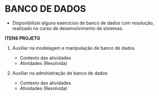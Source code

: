 # BANCO DE DADOS 

 * Disponibilizei alguns exercicios de banco de dados com resolução, realizado no curso de desenvolvimento de sistemas.


 **ITENS PROJETO**

1. Auxiliar na modelagem e manipulação de banco de dados
   * Contexto das atividades
   * Atividades (Resolvida)

2. Auxiliar na administração de banco de dados 
   * Contexto das atividades
   * Atividades (Resolvida)
